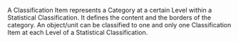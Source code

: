 A Classification Item represents a Category at a certain Level within a Statistical Classification. It defines the content and the borders of the category. An object/unit can be classified to one and only one Classification Item at each Level of a Statistical Classification.
